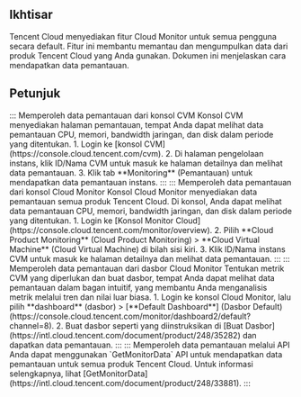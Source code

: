 ## Ikhtisar

Tencent Cloud menyediakan fitur Cloud Monitor untuk semua pengguna secara default. Fitur ini membantu memantau dan mengumpulkan data dari produk Tencent Cloud yang Anda gunakan. Dokumen ini menjelaskan cara mendapatkan data pemantauan.

## Petunjuk
<dx-tabs>
::: Memperoleh data pemantauan dari konsol CVM
<dx-alert infotype="explain" title="">
Konsol CVM menyediakan halaman pemantauan, tempat Anda dapat melihat data pemantauan CPU, memori, bandwidth jaringan, dan disk dalam periode yang ditentukan.
</dx-alert>
1. Login ke [konsol CVM](https://console.cloud.tencent.com/cvm).
2. Di halaman pengelolaan instans, klik ID/Nama CVM untuk masuk ke halaman detailnya dan melihat data pemantauan.
3. Klik tab **Monitoring** (Pemantauan) untuk mendapatkan data pemantauan instans.
:::
::: Memperoleh data pemantauan dari konsol Cloud Monitor
<dx-alert infotype="explain" title="">
Konsol Cloud Monitor menyediakan data pemantauan semua produk Tencent Cloud. Di konsol, Anda dapat melihat data pemantauan CPU, memori, bandwidth jaringan, dan disk dalam periode yang ditentukan.
</dx-alert>
1. Login ke [Konsol Monitor Cloud](https://console.cloud.tencent.com/monitor/overview).
2. Pilih **Cloud Product Monitoring** (Cloud Product Monitoring) > **Cloud Virtual Machine** (Cloud Virtual Machine) di bilah sisi kiri.
3. Klik ID/Nama instans CVM untuk masuk ke halaman detailnya dan melihat data pemantauan.
:::
::: Memperoleh data pemantauan dari dasbor Cloud Monitor
Tentukan metrik CVM yang diperlukan dan buat dasbor, tempat Anda dapat melihat data pemantauan dalam bagan intuitif, yang membantu Anda menganalisis metrik melalui tren dan nilai luar biasa.
1. Login ke konsol Cloud Monitor, lalu pilih **dashboard** (dasbor) > [**Default Dashboard**] (Dasbor Default)(https://console.cloud.tencent.com/monitor/dashboard2/default?channel=8).
2. Buat dasbor seperti yang diinstruksikan di [Buat Dasbor](https://intl.cloud.tencent.com/document/product/248/35282) dan dapatkan data pemantauan.
:::
::: Memperoleh data pemantauan melalui API
Anda dapat menggunakan `GetMonitorData` API untuk mendapatkan data pemantauan untuk semua produk Tencent Cloud. Untuk informasi selengkapnya, lihat [GetMonitorData](https://intl.cloud.tencent.com/document/product/248/33881).
:::
</dx-tabs>

